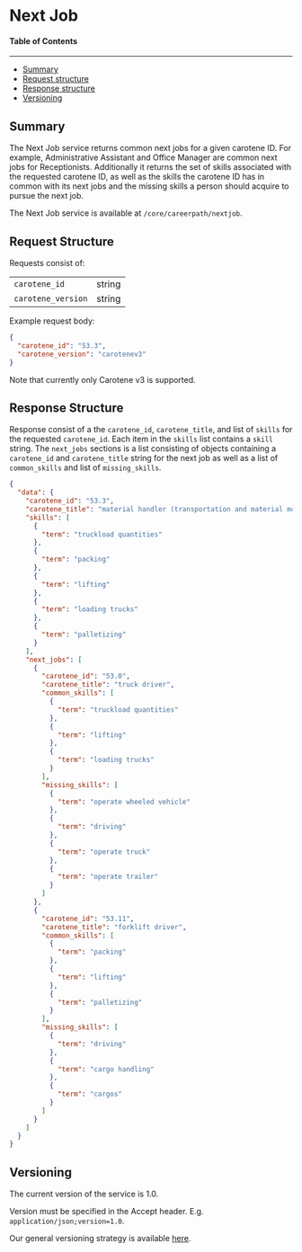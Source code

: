 Next Job
==================

#### Table of Contents
_______

- [Summary](#summary)
- [Request structure](#request-structure)
- [Response structure](#response-structure)
- [Versioning](#versioning)


## Summary

The Next Job service returns common next jobs for a given carotene ID. For example, Administrative 
Assistant and Office Manager are common next jobs for Receptionists. Additionally it returns the 
set of skills associated with the requested carotene ID, as well as the skills the carotene ID has
in common with its next jobs and the missing skills a person should acquire to pursue the next job. 

The Next Job service is available at `/core/careerpath/nextjob`.

## Request Structure

Requests consist of:

|                   |        |
|-------------------|--------|
|`carotene_id`      | string |
|`carotene_version` | string |
                     
Example request body:

```json
{
  "carotene_id": "53.3",
  "carotene_version": "carotenev3"
}
```

Note that currently only Carotene v3 is supported.

## Response Structure

Response consist of a the `carotene_id`, `carotene_title`, and list of `skills` for the requested 
`carotene_id`. Each item in the `skills` list contains a `skill` string. The `next_jobs` sections is 
a list consisting of objects containing a `carotene_id` and `carotene_title` string for the next job
as well as a list of `common_skills` and list of `missing_skills`.

```json
{
  "data": {
    "carotene_id": "53.3",
    "carotene_title": "material handler (transportation and material moving)",
    "skills": [
      {
        "term": "truckload quantities"
      },
      {
        "term": "packing"
      },
      {
        "term": "lifting"
      },
      {
        "term": "loading trucks"
      },
      {
        "term": "palletizing"
      }
    ],
    "next_jobs": [
      {
        "carotene_id": "53.0",
        "carotene_title": "truck driver",
        "common_skills": [
          {
            "term": "truckload quantities"
          },
          {
            "term": "lifting"
          },
          {
            "term": "loading trucks"
          }
        ],
        "missing_skills": [
          {
            "term": "operate wheeled vehicle"
          },
          {
            "term": "driving"
          },
          {
            "term": "operate truck"
          },
          {
            "term": "operate trailer"
          }
        ]
      },
      {
        "carotene_id": "53.11",
        "carotene_title": "forklift driver",
        "common_skills": [
          {
            "term": "packing"
          },
          {
            "term": "lifting"
          },
          {
            "term": "palletizing"
          }
        ],
        "missing_skills": [
          {
            "term": "driving"
          },
          {
            "term": "cargo handling"
          },
          {
            "term": "cargos"
          }
        ]
      }
    ]
  }
}
```

## Versioning
The current version of the service is 1.0. 

Version must be specified in the Accept header. E.g. `application/json;version=1.0`. 

Our general versioning strategy is available [here](/Versioning.md).